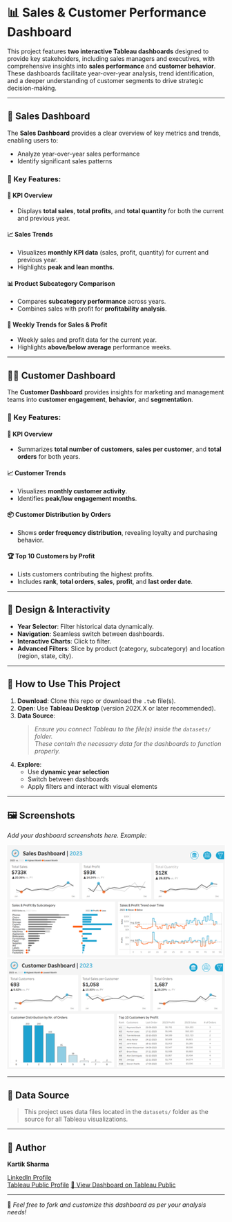 # 📊 Sales & Customer Performance Dashboard

This project features **two interactive Tableau dashboards** designed to provide key stakeholders, including sales managers and executives, with comprehensive insights into **sales performance** and **customer behavior**. These dashboards facilitate year-over-year analysis, trend identification, and a deeper understanding of customer segments to drive strategic decision-making.

---

## 🧭 Sales Dashboard

The **Sales Dashboard** provides a clear overview of key metrics and trends, enabling users to:

- Analyze year-over-year sales performance
- Identify significant sales patterns

### 🔑 Key Features:

#### 📌 KPI Overview
- Displays **total sales**, **total profits**, and **total quantity** for both the current and previous year.

#### 📈 Sales Trends
- Visualizes **monthly KPI data** (sales, profit, quantity) for current and previous year.
- Highlights **peak and lean months**.

#### 📊 Product Subcategory Comparison
- Compares **subcategory performance** across years.
- Combines sales with profit for **profitability analysis**.

#### 📆 Weekly Trends for Sales & Profit
- Weekly sales and profit data for the current year.
- Highlights **above/below average** performance weeks.

---

## 🧑‍💼 Customer Dashboard

The **Customer Dashboard** provides insights for marketing and management teams into **customer engagement**, **behavior**, and **segmentation**.

### 🔑 Key Features:

#### 📌 KPI Overview
- Summarizes **total number of customers**, **sales per customer**, and **total orders** for both years.

#### 📈 Customer Trends
- Visualizes **monthly customer activity**.
- Identifies **peak/low engagement months**.

#### 📦 Customer Distribution by Orders
- Shows **order frequency distribution**, revealing loyalty and purchasing behavior.

#### 🏆 Top 10 Customers by Profit
- Lists customers contributing the highest profits.
- Includes **rank**, **total orders**, **sales**, **profit**, and **last order date**.

---

## 🧩 Design & Interactivity

- **Year Selector**: Filter historical data dynamically.
- **Navigation**: Seamless switch between dashboards.
- **Interactive Charts**: Click to filter.
- **Advanced Filters**: Slice by product (category, subcategory) and location (region, state, city).

---

## 🚀 How to Use This Project

1. **Download**: Clone this repo or download the `.twb` file(s).
2. **Open**: Use **Tableau Desktop** (version 202X.X or later recommended).
3. **Data Source**:  
   > _Ensure you connect Tableau to the file(s) inside the `datasets/` folder._  
   > _These contain the necessary data for the dashboards to function properly._
4. **Explore**:  
   - Use **dynamic year selection**  
   - Switch between dashboards  
   - Apply filters and interact with visual elements

---

## 🖼️ Screenshots

_Add your dashboard screenshots here. Example:_

![Sales Dashboard](Sales_dashboard.png)  
![Customer Dashboard](Customer_dashboard.png)

---

## 📂 Data Source

> This project uses data files located in the `datasets/` folder as the source for all Tableau visualizations.
---

## 👤 Author

**Kartik Sharma**

[LinkedIn Profile](https://www.linkedin.com/in/sh-kartik/)  
[Tableau Public Profile](https://public.tableau.com/app/profile/kartik.sharma1671/vizzes)
[🔗 View Dashboard on Tableau Public](https://public.tableau.com/app/profile/kartik.sharma1671/viz/SalesAndCustomerDashboard_17521591284010/SalesDashboard)

---

📌 *Feel free to fork and customize this dashboard as per your analysis needs!*

